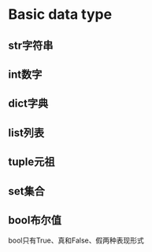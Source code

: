 # Basic data type

## str字符串

## int数字

## dict字典

## list列表

## tuple元祖

## set集合

## bool布尔值

bool只有True、真和False、假两种表现形式